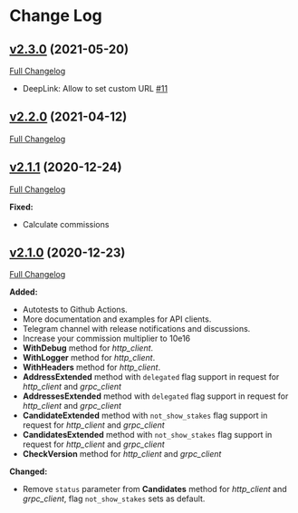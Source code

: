 # Change Log

## [v2.3.0](https://github.com/MinterTeam/minter-go-sdk/tree/v2.3.0) (2021-05-20)

[Full Changelog](https://github.com/MinterTeam/minter-go-sdk/compare/v2.2.0...v2.3.0)

- DeepLink: Allow to set custom URL [#11](https://github.com/MinterTeam/minter-go-sdk/pull/11)

## [v2.2.0](https://github.com/MinterTeam/minter-go-sdk/tree/v2.2.0) (2021-04-12)

[Full Changelog](https://github.com/MinterTeam/minter-go-sdk/compare/v2.1.1...v2.2.0)

## [v2.1.1](https://github.com/MinterTeam/minter-go-sdk/tree/v2.1.1) (2020-12-24)

[Full Changelog](https://github.com/MinterTeam/minter-go-sdk/compare/v2.1.0...v2.1.1)

**Fixed:**

- Calculate commissions

## [v2.1.0](https://github.com/MinterTeam/minter-go-sdk/tree/v2.1.0) (2020-12-23)

[Full Changelog](https://github.com/MinterTeam/minter-go-sdk/compare/v2.0.3...v2.1.0)

**Added:**

- Autotests to Github Actions.
- More documentation and examples for API clients.
- Telegram channel with release notifications and discussions.
- Increase your commission multiplier to 10e16
- **WithDebug** method for *http_client*.
- **WithLogger** method for *http_client*.
- **WithHeaders** method for *http_client*.
- **AddressExtended** method with `delegated` flag support in request for *http_client* and *grpc_client*
- **AddressesExtended** method with `delegated` flag support in request for *http_client* and *grpc_client*
- **CandidateExtended** method with `not_show_stakes` flag support in request for *http_client* and *grpc_client*
- **CandidatesExtended** method with `not_show_stakes` flag support in request for *http_client* and *grpc_client*
- **CheckVersion** method for *http_client* and *grpc_client*

**Changed:**

- Remove `status` parameter from **Candidates** method for *http_client* and *grpc_client*, flag `not_show_stakes` sets
  as default.
